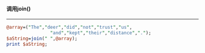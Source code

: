 #### 调用join()
------
```perl
@array=("The","deer","did","not","trust","us",
				"and","kept","their","distance",".");
$aString=join(" ",@array);
print $aString;
```
